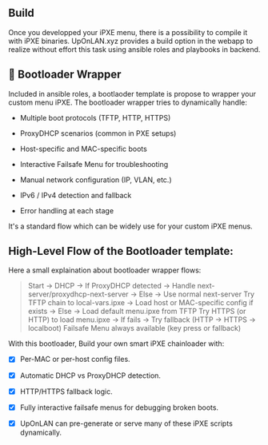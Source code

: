 ## Build 

Once you developped your iPXE menu, there is a possibility to compile it with iPXE binaries.
UpOnLAN.xyz provides a build option in the webapp to realize without effort this task using ansible roles and playbooks in backend. 

## 📖 Bootloader Wrapper

Included in ansible roles, a bootlaoder template is propose to wrapper your custom menu iPXE. The bootloader wrapper tries to dynamically handle:

- Multiple boot protocols (TFTP, HTTP, HTTPS)

- ProxyDHCP scenarios (common in PXE setups)

- Host-specific and MAC-specific boots

- Interactive Failsafe Menu for troubleshooting

- Manual network configuration (IP, VLAN, etc.)

- IPv6 / IPv4 detection and fallback

- Error handling at each stage

It's a standard flow which can be widely use for your custom iPXE menus.

## High-Level Flow of the Bootloader template:

Here a small explaination about bootloader wrapper flows: 

> Start →
>  DHCP →
>    If ProxyDHCP detected → Handle next-server/proxydhcp-next-server →
>    Else → Use normal next-server
>  Try TFTP chain to local-vars.ipxe →
>    Load host or MAC-specific config if exists →
>    Else → Load default menu.ipxe from TFTP
>  Try HTTPS (or HTTP) to load menu.ipxe →
>    If fails → Try fallback (HTTP → HTTPS → localboot)
>  Failsafe Menu always available (key press or fallback)

With this bootloader, Build your own smart iPXE chainloader with:

- [x] Per-MAC or per-host config files.

- [x] Automatic DHCP vs ProxyDHCP detection.

- [x] HTTP/HTTPS fallback logic.

- [x] Fully interactive failsafe menus for debugging broken boots.

- [x] UpOnLAN can pre-generate or serve many of these iPXE scripts dynamically.
